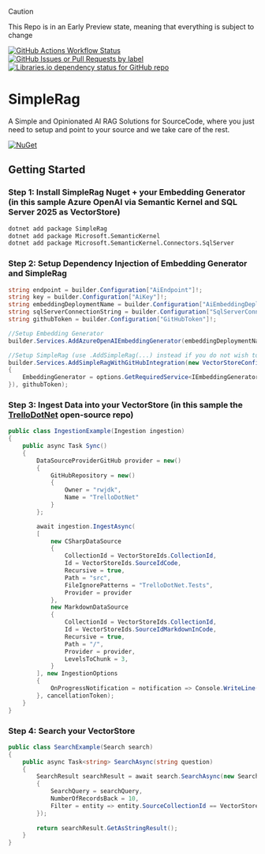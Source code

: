 > [!Caution]
> This Repo is in an Early Preview state, meaning that everything is subject to change

[![GitHub Actions Workflow Status](https://img.shields.io/github/actions/workflow/status/sensum365/SimpleRag/Build.yml?style=for-the-badge)](https://github.com/sensum365/SimpleRag/actions)
[![GitHub Issues or Pull Requests by label](https://img.shields.io/github/issues/sensum365/SimpleRag/bug?style=for-the-badge&label=Bugs)](https://github.com/sensum365/SimpleRag/issues?q=is%3Aissue%20state%3Aopen%20label%3Abug)
[![Libraries.io dependency status for GitHub repo](https://img.shields.io/librariesio/github/sensum365/SimpleRag?style=for-the-badge)](https://github.com/sensum365/SimpleRag/network/dependencies)


# SimpleRag
A Simple and Opinionated AI RAG Solutions for SourceCode, where you just need to setup and point to your source and we take care of the rest.

[![NuGet](https://img.shields.io/badge/NuGet-blue?style=for-the-badge)](https://www.nuget.org/packages/SimpleRag)

## Getting Started

### Step 1: Install SimpleRag Nuget + your Embedding Generator (in this sample Azure OpenAI via Semantic Kernel and SQL Server 2025 as VectorStore)
```bash
dotnet add package SimpleRag
dotnet add package Microsoft.SemanticKernel
dotnet add package Microsoft.SemanticKernel.Connectors.SqlServer
```

### Step 2: Setup Dependency Injection of Embedding Generator and SimpleRag
```csharp
string endpoint = builder.Configuration["AiEndpoint"]!;
string key = builder.Configuration["AiKey"]!;
string embeddingDeploymentName = builder.Configuration["AiEmbeddingDeploymentName"]!;
string sqlServerConnectionString = builder.Configuration["SqlServerConnectionString"]!;
string githubToken = builder.Configuration["GitHubToken"]!;

//Setup Embedding Generator
builder.Services.AddAzureOpenAIEmbeddingGenerator(embeddingDeploymentName, endpoint, key);

//Setup SimpleRag (use .AddSimpleRag(...) instead if you do not wish to use GitHub as Datasource)
builder.Services.AddSimpleRagWithGitHubIntegration(new VectorStoreConfiguration(Constants.VectorStoreName, Constants.MaxRecords), options => new SqlServerVectorStore(sqlServerConnectionString, new SqlServerVectorStoreOptions
{
    EmbeddingGenerator = options.GetRequiredService<IEmbeddingGenerator<string, Embedding<float>>>()
}), githubToken);
```

### Step 3: Ingest Data into your VectorStore (in this sample the [TrelloDotNet](https://github.com/rwjdk/TrelloDotNet) open-source repo)
```csharp
public class IngestionExample(Ingestion ingestion)
{
    public async Task Sync()
    {
        DataSourceProviderGitHub provider = new()
        {
            GitHubRepository = new()
            {
                Owner = "rwjdk",
                Name = "TrelloDotNet"
            }
        };

        await ingestion.IngestAsync(
        [
            new CSharpDataSource
            {
                CollectionId = VectorStoreIds.CollectionId,
                Id = VectorStoreIds.SourceIdCode,
                Recursive = true,
                Path = "src",
                FileIgnorePatterns = "TrelloDotNet.Tests",
                Provider = provider
            },
            new MarkdownDataSource
            {
                CollectionId = VectorStoreIds.CollectionId,
                Id = VectorStoreIds.SourceIdMarkdownInCode,
                Recursive = true,
                Path = "/",
                Provider = provider,
                LevelsToChunk = 3,
            }
        ], new IngestionOptions
        {
            OnProgressNotification = notification => Console.WriteLine(notification.GetFormattedMessageWithDetails()),
        }, cancellationToken);
    }
}
```

### Step 4: Search your VectorStore
```csharp
public class SearchExample(Search search)
{
    public async Task<string> SearchAsync(string question)
    {
        SearchResult searchResult = await search.SearchAsync(new SearchOptions
        {
            SearchQuery = searchQuery,
            NumberOfRecordsBack = 10,
            Filter = entity => entity.SourceCollectionId == VectorStoreIds.CollectionId
        });
        
        return searchResult.GetAsStringResult();
    }
}
```
